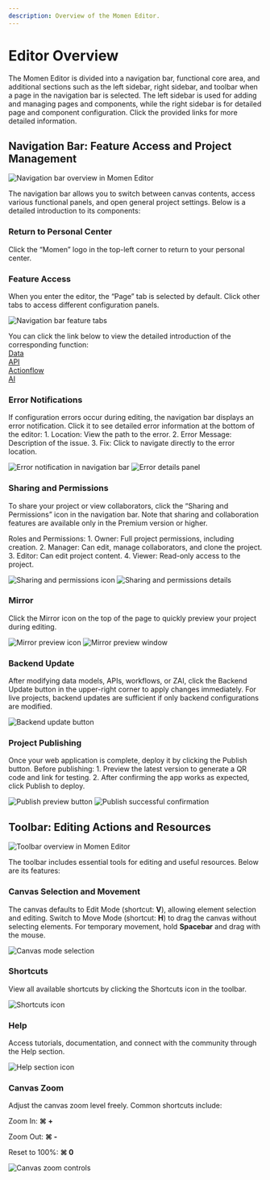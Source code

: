 ```yaml
--- 
description: Overview of the Momen Editor.
---
```


# Editor Overview

The Momen Editor is divided into a navigation bar, functional core area, and additional sections such as the left sidebar, right sidebar, and toolbar when a page in the navigation bar is selected. The left sidebar is used for adding and managing pages and components, while the right sidebar is for detailed page and component configuration. Click the provided links for more detailed information.

## Navigation Bar: Feature Access and Project Management

![Navigation bar overview in Momen Editor](../.gitbook/assets/design/nav_bar_overview.png)

The navigation bar allows you to switch between canvas contents, access various functional panels, and open general project settings. Below is a detailed introduction to its components:

### Return to Personal Center

Click the “Momen” logo in the top-left corner to return to your personal center.

### Feature Access

When you enter the editor, the “Page” tab is selected by default. Click other tabs to access different configuration panels.

![Navigation bar feature tabs](../.gitbook/assets/design/nav_bar_features.png)

You can click the link below to view the detailed introduction of the corresponding function:\
[Data](../data/data_model.md)\
[API](../data/api.md)\
[Actionflow](../actions/actionflow/basics.md)\
[AI](../actions/ai/ai.md)

### Error Notifications

If configuration errors occur during editing, the navigation bar displays an error notification. Click it to see detailed error information at the bottom of the editor: 1. Location: View the path to the error. 2. Error Message: Description of the issue. 3. Fix: Click to navigate directly to the error location.

![Error notification in navigation bar](../.gitbook/assets/design/nav_bar_error_collector.png) 
![Error details panel](../.gitbook/assets/design/nav_bar_error_collector_details.png)

### Sharing and Permissions

To share your project or view collaborators, click the “Sharing and Permissions” icon in the navigation bar. Note that sharing and collaboration features are available only in the Premium version or higher.

Roles and Permissions: 1. Owner: Full project permissions, including creation. 2. Manager: Can edit, manage collaborators, and clone the project. 3. Editor: Can edit project content. 4. Viewer: Read-only access to the project.

![Sharing and permissions icon](../.gitbook/assets/design/nav_bar_share.png) 
![Sharing and permissions details](../.gitbook/assets/design/nav_bar_share_details.png)

### Mirror

Click the Mirror icon on the top of the page to quickly preview your project during editing.

![Mirror preview icon](../.gitbook/assets/design/nav_bar_mirror.png) 
![Mirror preview window](../.gitbook/assets/mirror.png)

### Backend Update

After modifying data models, APIs, workflows, or ZAI, click the Backend Update button in the upper-right corner to apply changes immediately. For live projects, backend updates are sufficient if only backend configurations are modified.

![Backend update button](../.gitbook/assets/design/nav_bar_sync_backend.png)

### Project Publishing

Once your web application is complete, deploy it by clicking the Publish button. Before publishing: 1. Preview the latest version to generate a QR code and link for testing. 2. After confirming the app works as expected, click Publish to deploy.

![Publish preview button](../.gitbook/assets/design/nav_bar_publish_web_preview.png) 
![Publish successful confirmation](../.gitbook/assets/design/nav_bar_publish_web_preview_successful.png)

## Toolbar: Editing Actions and Resources

![Toolbar overview in Momen Editor](../.gitbook/assets/design/tools_bar_overview.png)

The toolbar includes essential tools for editing and useful resources. Below are its features:

### Canvas Selection and Movement

The canvas defaults to Edit Mode (shortcut: **V**), allowing element selection and editing. Switch to Move Mode (shortcut: **H**) to drag the canvas without selecting elements. For temporary movement, hold **Spacebar** and drag with the mouse.

![Canvas mode selection](../.gitbook/assets/design/tools_bar_mode.png)

### Shortcuts

View all available shortcuts by clicking the Shortcuts icon in the toolbar.

![Shortcuts icon](../.gitbook/assets/design/tools_bar_shortcut.png)

### Help

Access tutorials, documentation, and connect with the community through the Help section.

![Help section icon](../.gitbook/assets/design/tools_bar_help.png)

### Canvas Zoom

Adjust the canvas zoom level freely. Common shortcuts include:

Zoom In: **⌘ +**

Zoom Out: **⌘ -**

Reset to 100%: **⌘ 0**

![Canvas zoom controls](../.gitbook/assets/design/tools_bar_zoom.png)
